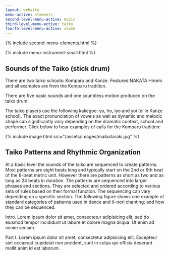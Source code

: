 ```yaml
---
layout: website
menu-active: elements
second-level-menu-active: music
third-level-menu-active: taiko
fourth-level-menu-active: sound
---
```


{% include second-menu-elements.html %}

{% include menu-instrument-small.html %}

<main class="page-content">
  <div class="text-container">
    <h2>Sounds of the Taiko (stick drum)</h2>
    <p>There are two taiko schools: Komparu and Kanze. Featured NAKATA Hiromi and all examples are from the Komparu tradition.</p>
    <p>There are five basic sounds and one soundless motion produced on the taiko drum:</p>
    <p>The taiko players use the following kakegoe: yo, ho, iyo and yoi (ei in Kanze school). The exact pronunciation of vowels as well as dynamic and melodic shape can significantly vary depending on the dramatic context, school and performer. Click below to hear examples of calls for the Komparu tradition:</p>
  </div>

  {% include image.html src="/assets/images/maibataraki.jpg" %}

  <div class="text-container">
    <h2>Taiko Patterns and Rhythmic Organization</h2>
    <p>At a basic level the sounds of the taiko are sequenced to create patterns. Most patterns are eight beats long and typically start on the 2nd or 6th beat of the 8-beat metric unit. However there are patterns as short as two and as long as 24 beats in duration. The patterns are sequenced into larger phrases and sections. They are selected and ordered according to various sets of rules based on their formal function. The sequencing can vary depending on a specific section. The following figure shows one example of standard categories of patterns used in dance and ô-nori chanting; and how they can be sequenced.</p>
  </div>

  <div id="tabs"></div>
  <section id='intro' title='Introduction' class='tabbed-narrative'>
    <p>
    Intro. Lorem ipsum dolor sit amet, <time datetime='00:00:10.000' title='00:10:98.987'>consectetur</time> adipisicing elit, sed do eiusmod tempor incididunt ut labore et dolore magna aliqua. Ut enim ad minim veniam.
    </p>
  </section>

  <section id='part1' title='Hashitomi Kiri' class='tabbed-narrative'>
    <p>
    Part I. Lorem ipsum dolor sit amet, <time datetime='00:00:20' title='00:11:98.987'>consectetur</time> adipisicing elit. Excepteur sint occaecat cupidatat non proident, sunt in culpa qui officia deserunt mollit anim id est laborum.
    </p>
  </section>

</main>


